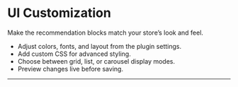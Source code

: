 # UI Customization

Make the recommendation blocks match your store’s look and feel.

- Adjust colors, fonts, and layout from the plugin settings.
- Add custom CSS for advanced styling.
- Choose between grid, list, or carousel display modes.
- Preview changes live before saving.

---
